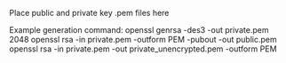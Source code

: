 Place public and private key .pem files here

Example generation command:
openssl genrsa -des3 -out private.pem 2048
openssl rsa -in private.pem -outform PEM -pubout -out public.pem
openssl rsa -in private.pem -out private_unencrypted.pem -outform PEM